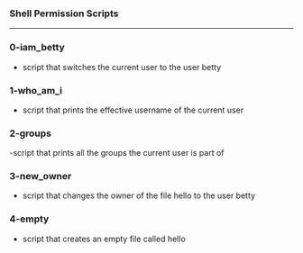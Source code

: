 ### Shell Permission Scripts
---
### 0-iam_betty
- script that switches the current user to the user betty

### 1-who_am_i
- script that prints the effective username of the current user

### 2-groups
-script that prints all the groups the current user is part of

### 3-new_owner
- script that changes the owner of the file hello to the user betty

### 4-empty
-  script that creates an empty file called hello
